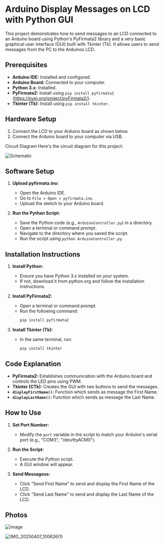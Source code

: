 # Arduino Display Messages on LCD with Python GUI
This project demonstrates how to send messages to an LCD connected to an Arduino board using Python's PyFirmata2 library and a very basic graphical user interface (GUI) built with Tkinter (Tk). It allows users to send messages from the PC to the Arduinos LCD.

## Prerequisites

* **Arduino IDE:** Installed and configured.
* **Arduino Board:** Connected to your computer.
* **Python 3.x:** Installed.
* **PyFirmata2:** Install using `pip install pyfirmata2` (https://pypi.org/project/pyFirmata2/).
* **Tkinter (Tk):** Install using `pip install tkinter`.

## Hardware Setup

1.  Connect the LCD to your Arduino board as shown below.
2.  Connect the Arduino board to your computer via USB.

Circuit Diagram
Here's the circuit diagram for this project:

![Schematic](https://github.com/user-attachments/assets/5678e1b1-c4d0-4689-9f2b-747a4cadaf6e)
          
## Software Setup

1.  **Upload pyfirmata.ino:**
    * Open the Arduino IDE.
    * Go to `File > Open > pyfirmata.ino`.
    * Upload the sketch to your Arduino board.

2.  **Run the Python Script:**
    * Save the Python code (e.g., `ArduinoController.py`) in a directory.
    * Open a terminal or command prompt.
    * Navigate to the directory where you saved the script.
    * Run the script using `python ArduinoController.py`.

## Installation Instructions

1.  **Install Python:**
    * Ensure you have Python 3.x installed on your system.
    * If not, download it from python.org and follow the installation instructions.

2.  **Install PyFirmata2:**
    * Open a terminal or command prompt.
    * Run the following command:
        ```bash
        pip install pyfirmata2
        ```

3.  **Install Tkinter (Tk):**
    * In the same terminal, run:
        ```bash
        pip install tkinter
        ```
## Code Explanation

* **PyFirmata2:** Establishes communication with the Arduino board and controls the LED pins using PWM.
* **Tkinter (CTk):** Creates the GUI with two buttons to send the messages.
* **`displayFirstName()`:** Function which sends as message the First Name.
* **`displayLastName()`:** Function which sends as message the Last Name.

## How to Use

1.  **Set Port Number:**
    * Modify the `port` variable in the script to match your Arduino's serial port (e.g., "COM3", "/dev/ttyACM0").

2.  **Run the Script:**
    * Execute the Python script.
    * A GUI window will appear.

3.  **Send Messagess:**
    * Click "Send First Name" to send and display the First Name of the LCD.
    * Click "Send Last Name" to send and display the Last Name of the LCD.


## Photos

![image](https://github.com/user-attachments/assets/2895d503-734d-4f55-b547-d42a744c1455)

![IMG_20250407_100626(1)](https://github.com/user-attachments/assets/9cf998f7-66d0-4ffb-9da5-7cf59d4295fa)

